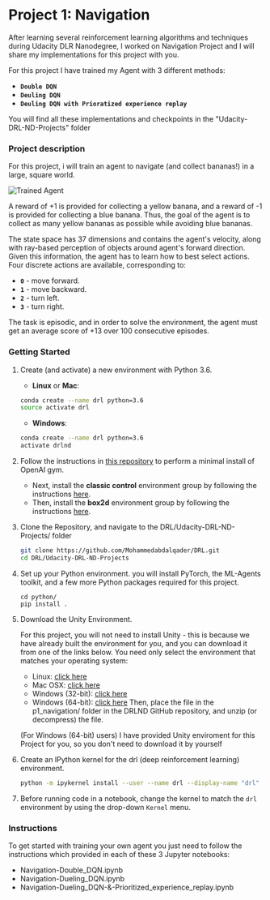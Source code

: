 [//]: # (Image References)

[image1]: https://user-images.githubusercontent.com/10624937/42135619-d90f2f28-7d12-11e8-8823-82b970a54d7e.gif "Trained Agent"

# Project 1: Navigation

After learning several reinforcement learning algorithms and techniques during Udacity DLR Nanodegree, I worked on Navigation Project and I will share my implementations for this project with you. 

For this project I have trained my Agent with 3 different methods:
- **`Double DQN`**
- **`Deuling DQN`**
- **`Deuling DQN with Prioratized experience replay`**

You will find all these implementations and checkpoints in the "Udacity-DRL-ND-Projects" folder

### Project description
For this project, i will train an agent to navigate (and collect bananas!) in a large, square world.  

![Trained Agent][image1]

A reward of +1 is provided for collecting a yellow banana, and a reward of -1 is provided for collecting a blue banana.  Thus, the goal of the agent is to collect as many yellow bananas as possible while avoiding blue bananas.  

The state space has 37 dimensions and contains the agent's velocity, along with ray-based perception of objects around agent's forward direction.  Given this information, the agent has to learn how to best select actions.  Four discrete actions are available, corresponding to:
- **`0`** - move forward.
- **`1`** - move backward.
- **`2`** - turn left.
- **`3`** - turn right.

The task is episodic, and in order to solve the environment, the agent must get an average score of +13 over 100 consecutive episodes.

### Getting Started

1. Create (and activate) a new environment with Python 3.6.

	- __Linux__ or __Mac__: 
	```bash
	conda create --name drl python=3.6
	source activate drl
	```
	- __Windows__: 
	```bash
	conda create --name drl python=3.6 
	activate drlnd
	```
	
2. Follow the instructions in [this repository](https://github.com/openai/gym) to perform a minimal install of OpenAI gym.  
	- Next, install the **classic control** environment group by following the instructions [here](https://github.com/openai/gym#classic-control).
	- Then, install the **box2d** environment group by following the instructions [here](https://github.com/openai/gym#box2d).
	
3. Clone the Repository, and navigate to the DRL/Udacity-DRL-ND-Projects/  folder
    ```bash
    git clone https://github.com/Mohammedabdalqader/DRL.git
    cd DRL/Udacity-DRL-ND-Projects
    ```
4. Set up your Python environment. 
    you will install PyTorch, the ML-Agents toolkit, and a few more Python packages required for this project.
    ```
    cd python/
    pip install .
    ```

5. Download the Unity Environment.

    For this project, you will not need to install Unity - this is because we have already built the environment for you, and you can  download it from one of the links below. You need only select the environment that matches your operating system:

    * Linux: [click here](https://s3-us-west-1.amazonaws.com/udacity-drlnd/P1/Banana/Banana_Linux.zip)
    * Mac OSX: [click here](https://s3-us-west-1.amazonaws.com/udacity-drlnd/P1/Banana/Banana.app.zip)
    * Windows (32-bit): [click here](https://s3-us-west-1.amazonaws.com/udacity-drlnd/P1/Banana/Banana_Windows_x86.zip)
    * Windows (64-bit): [click here](https://s3-us-west-1.amazonaws.com/udacity-drlnd/P1/Banana/Banana_Windows_x86_64.zip)
    Then, place the file in the p1_navigation/ folder in the DRLND GitHub repository, and unzip (or decompress) the file.

    (For Windows (64-bit) users) I have provided Unity enviroment for this Project for you, so you don't need to download it by yourself 


6. Create an IPython kernel for the drl (deep reinforcement learning) environment.
    ```bash
    python -m ipykernel install --user --name drl --display-name "drl"
    ```

7. Before running code in a notebook, change the kernel to match the `drl` environment by using the drop-down `Kernel` menu. 


### Instructions

To get started with training your own agent you just need to follow the instructions which provided in each of these 3 Jupyter notebooks:

- Navigation-Double_DQN.ipynb
- Navigation-Dueling_DQN.ipynb
- Navigation-Dueling_DQN-&-Prioritized_experience_replay.ipynb


